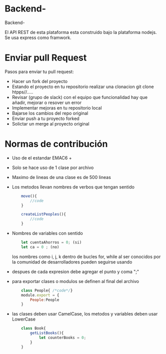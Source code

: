 # Backend-
Backend-

El API REST de esta plataforma esta construido bajo la plataforma nodejs.
Se usa express como framwork.

# Enviar pull Request
Pasos para enviar tu pull request:

- Hacer un fork del proyecto
- Estando el proyecto en tu repositorio realizar una clonacion git clone htpps//..... 
- Revisar (grupo de slack) con el equipo que funcionalidad hay que añadir, mejorar o resover un error
- Implementar mejoras en tu repositorio local
- Bajarse los cambios del repo original
- Enviar push a tu proyecto forked 
- Solictar un merge al proyecto original

# Normas de contribución
- Uso de el estandar EMAC6 + 
- Solo se hace uso de 1 clase por archivo
- Maximo de lineas de una clase es de 500 lineas
- Los metodos llevan nombres de verbos que tengan sentido
    ```js 
        move(){
            //code
        }

        createListPeoples(){
            //code
        }
    ```
- Nombres de variables con sentido
    ```js
        let cuentaAhorros = 0; (si)
        let ca = 0 ; (no)
    ```
    los nombres como i, j, k dentro de bucles for, while
    al ser conocidos por la comunidad de desarrolladores pueden seguirse usando

- despues de cada expresion debe agregar el punto y coma ";"
- para exportar clases o modulos se definen al final del archivo

    ```js
        class People{ /*code*/}
        module.export = {
            People:People
        }
    ```
- las clases deben usar CamelCase, los metodos y variables deben usar LowerCase
    ```js
        class Book{
            getListBooks(){
                let counterBooks = 0;
            }
        }

    ```







